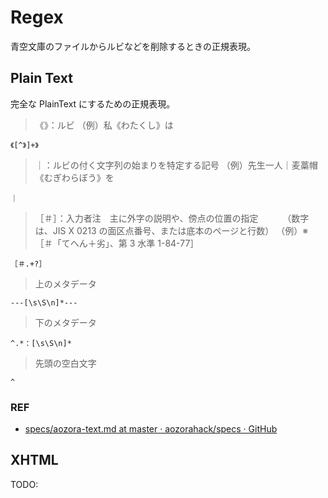 # Regex

青空文庫のファイルからルビなどを削除するときの正規表現。

## Plain Text

完全な PlainText にするための正規表現。

> 《》：ルビ
> （例）私《わたくし》は

`《[^》]+》`

> ｜：ルビの付く文字列の始まりを特定する記号
> （例）先生一人｜麦藁帽《むぎわらぼう》を

`｜`

> ［＃］：入力者注　主に外字の説明や、傍点の位置の指定
> 　　　（数字は、JIS X 0213 の面区点番号、または底本のページと行数）
> （例）※［＃「てへん＋劣」、第 3 水準 1-84-77］

`［＃.+?］`

> 上のメタデータ

`---[\s\S\n]*---`

> 下のメタデータ

`^.*：[\s\S\n]*`

> 先頭の空白文字

`^ `

### REF

- [specs/aozora-text.md at master · aozorahack/specs · GitHub](https://github.com/aozorahack/specs/blob/master/aozora-text.md#%E7%9B%B4%E6%8E%A5%E4%BD%BF%E3%81%88%E3%81%AA%E3%81%84%E4%BD%BF%E3%82%8F%E3%82%8C%E3%81%AA%E3%81%84%E6%96%87%E5%AD%97)

## XHTML

TODO:
